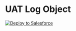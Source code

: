 # UAT Log Object
<a href="https://githubsfdeploy.herokuapp.com?owner=Aodigy&repo=uatlogobject">
  <img alt="Deploy to Salesforce"
       src="https://raw.githubusercontent.com/afawcett/githubsfdeploy/master/deploy.png">
</a>
